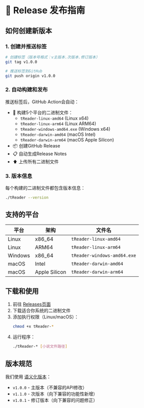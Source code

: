 # 🚀 Release 发布指南

## 如何创建新版本

### 1. 创建并推送标签
```bash
# 创建标签（版本号格式：v主版本.次版本.修订版本）
git tag v1.0.0

# 推送标签到GitHub
git push origin v1.0.0
```

### 2. 自动构建和发布
推送标签后，GitHub Action会自动：
- 🔨 构建5个平台的二进制文件：
  - `tReader-linux-amd64` (Linux x64)
  - `tReader-linux-arm64` (Linux ARM64)
  - `tReader-windows-amd64.exe` (Windows x64)
  - `tReader-darwin-amd64` (macOS Intel)
  - `tReader-darwin-arm64` (macOS Apple Silicon)
- 📦 创建GitHub Release
- 📋 自动生成Release Notes
- ⬆️ 上传所有二进制文件

### 3. 版本信息
每个构建的二进制文件都包含版本信息：
```bash
./tReader --version
```

## 支持的平台

| 平台 | 架构 | 文件名 |
|------|------|--------|
| Linux | x86_64 | `tReader-linux-amd64` |
| Linux | ARM64 | `tReader-linux-arm64` |
| Windows | x86_64 | `tReader-windows-amd64.exe` |
| macOS | Intel | `tReader-darwin-amd64` |
| macOS | Apple Silicon | `tReader-darwin-arm64` |

## 下载和使用

1. 前往 [Releases页面](../../releases)
2. 下载适合你系统的二进制文件
3. 添加执行权限（Linux/macOS）：
   ```bash
   chmod +x tReader-*
   ```
4. 运行程序：
   ```bash
   ./tReader-* [小说文件路径]
   ```

## 版本规范

我们使用 [语义化版本](https://semver.org/lang/zh-CN/)：
- `v1.0.0` - 主版本（不兼容的API修改）
- `v1.1.0` - 次版本（向下兼容的功能性新增）
- `v1.0.1` - 修订版本（向下兼容的问题修正） 